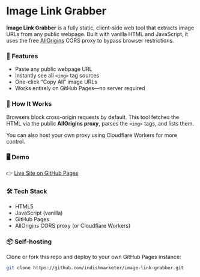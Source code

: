 # Image Link Grabber

**Image Link Grabber** is a fully static, client-side web tool that extracts image URLs from any public webpage. Built with vanilla HTML and JavaScript, it uses the free [AllOrigins](https://allorigins.win/) CORS proxy to bypass browser restrictions.

### 🔧 Features
- Paste any public webpage URL
- Instantly see all `<img>` tag sources
- One-click “Copy All” image URLs
- Works entirely on GitHub Pages—no server required

### 🚀 How It Works
Browsers block cross-origin requests by default. This tool fetches the HTML via the public **AllOrigins proxy**, parses the `<img>` tags, and lists them.

You can also host your own proxy using Cloudflare Workers for more control.

### 🖥 Demo
👉 [Live Site on GitHub Pages](https://indishmarketer.github.io/image-link-grabber/)

### 🛠 Tech Stack
- HTML5
- JavaScript (vanilla)
- GitHub Pages
- AllOrigins CORS proxy (or Cloudflare Workers)

### 📦 Self-hosting
Clone or fork this repo and deploy to your own GitHub Pages instance:
```bash
git clone https://github.com/indishmarketer/image-link-grabber.git
